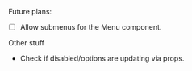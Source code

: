 Future plans:

- [ ] Allow submenus for the Menu component.

Other stuff

- Check if disabled/options are updating via props.

